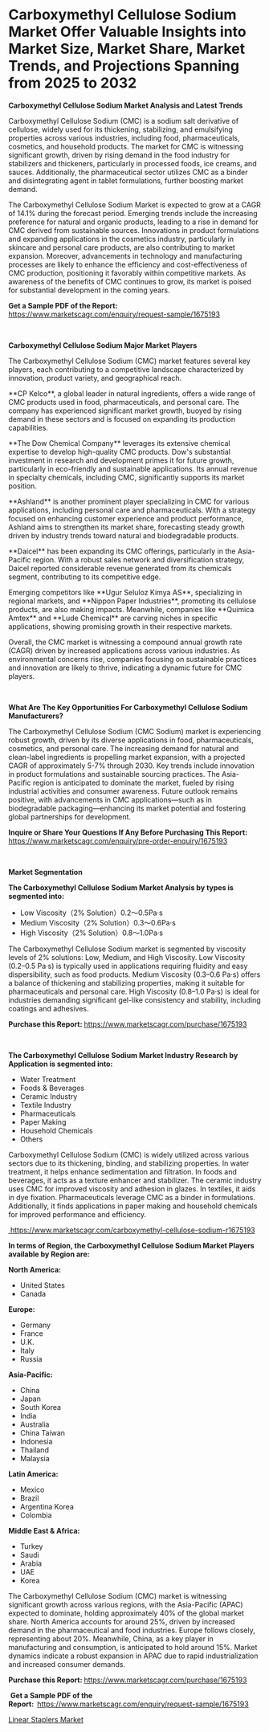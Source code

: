 <p><h1>Carboxymethyl Cellulose Sodium Market Offer Valuable Insights into Market Size, Market Share, Market Trends, and Projections Spanning from 2025 to 2032</h1></p><p><strong>Carboxymethyl Cellulose Sodium Market Analysis and Latest Trends</strong></p>
<p><p>Carboxymethyl Cellulose Sodium (CMC) is a sodium salt derivative of cellulose, widely used for its thickening, stabilizing, and emulsifying properties across various industries, including food, pharmaceuticals, cosmetics, and household products. The market for CMC is witnessing significant growth, driven by rising demand in the food industry for stabilizers and thickeners, particularly in processed foods, ice creams, and sauces. Additionally, the pharmaceutical sector utilizes CMC as a binder and disintegrating agent in tablet formulations, further boosting market demand.</p><p>The Carboxymethyl Cellulose Sodium Market is expected to grow at a CAGR of 14.1% during the forecast period. Emerging trends include the increasing preference for natural and organic products, leading to a rise in demand for CMC derived from sustainable sources. Innovations in product formulations and expanding applications in the cosmetics industry, particularly in skincare and personal care products, are also contributing to market expansion. Moreover, advancements in technology and manufacturing processes are likely to enhance the efficiency and cost-effectiveness of CMC production, positioning it favorably within competitive markets. As awareness of the benefits of CMC continues to grow, its market is poised for substantial development in the coming years.</p></p>
<p><strong>Get a Sample PDF of the Report:&nbsp;</strong> <a href="https://www.marketscagr.com/enquiry/request-sample/1675193?utm_campaign=3575&utm_medium=2&utm_source=Github&utm_content=ia&utm_term=25032025&utm_id=carboxymethyl-cellulose-sodium">https://www.marketscagr.com/enquiry/request-sample/1675193</a></p>
<p>&nbsp;</p>
<p><strong>Carboxymethyl Cellulose Sodium Major Market Players</strong></p>
<p><p>The Carboxymethyl Cellulose Sodium (CMC) market features several key players, each contributing to a competitive landscape characterized by innovation, product variety, and geographical reach.</p><p>**CP Kelco**, a global leader in natural ingredients, offers a wide range of CMC products used in food, pharmaceuticals, and personal care. The company has experienced significant market growth, buoyed by rising demand in these sectors and is focused on expanding its production capabilities.</p><p>**The Dow Chemical Company** leverages its extensive chemical expertise to develop high-quality CMC products. Dow's substantial investment in research and development primes it for future growth, particularly in eco-friendly and sustainable applications. Its annual revenue in specialty chemicals, including CMC, significantly supports its market position.</p><p>**Ashland** is another prominent player specializing in CMC for various applications, including personal care and pharmaceuticals. With a strategy focused on enhancing customer experience and product performance, Ashland aims to strengthen its market share, forecasting steady growth driven by industry trends toward natural and biodegradable products.</p><p>**Daicel** has been expanding its CMC offerings, particularly in the Asia-Pacific region. With a robust sales network and diversification strategy, Daicel reported considerable revenue generated from its chemicals segment, contributing to its competitive edge.</p><p>Emerging competitors like **Ugur Seluloz Kimya AS**, specializing in regional markets, and **Nippon Paper Industries**, promoting its cellulose products, are also making impacts. Meanwhile, companies like **Quimica Amtex** and **Lude Chemical** are carving niches in specific applications, showing promising growth in their respective markets.</p><p>Overall, the CMC market is witnessing a compound annual growth rate (CAGR) driven by increased applications across various industries. As environmental concerns rise, companies focusing on sustainable practices and innovation are likely to thrive, indicating a dynamic future for CMC players.</p></p>
<p>&nbsp;</p>
<p><strong>What Are The Key Opportunities For Carboxymethyl Cellulose Sodium Manufacturers?</strong></p>
<p><p>The Carboxymethyl Cellulose Sodium (CMC Sodium) market is experiencing robust growth, driven by its diverse applications in food, pharmaceuticals, cosmetics, and personal care. The increasing demand for natural and clean-label ingredients is propelling market expansion, with a projected CAGR of approximately 5-7% through 2030. Key trends include innovation in product formulations and sustainable sourcing practices. The Asia-Pacific region is anticipated to dominate the market, fueled by rising industrial activities and consumer awareness. Future outlook remains positive, with advancements in CMC applications—such as in biodegradable packaging—enhancing its market potential and fostering global partnerships for development.</p></p>
<p><strong>Inquire or Share Your Questions If Any Before Purchasing This Report:</strong> <a href="https://www.marketscagr.com/enquiry/pre-order-enquiry/1675193?utm_campaign=3575&utm_medium=2&utm_source=Github&utm_content=ia&utm_term=25032025&utm_id=carboxymethyl-cellulose-sodium">https://www.marketscagr.com/enquiry/pre-order-enquiry/1675193</a></p>
<p>&nbsp;</p>
<p><strong>Market Segmentation</strong></p>
<p><strong>The Carboxymethyl Cellulose Sodium Market Analysis by types is segmented into:</strong></p>
<p><ul><li>Low Viscosity（2% Solution）0.2～0.5Pa·s</li><li>Medium Viscosity（2% Solution）0.3～0.6Pa·s</li><li>High Viscosity（2% Solution）0.8～1.0Pa·s</li></ul></p>
<p><p>The Carboxymethyl Cellulose Sodium market is segmented by viscosity levels of 2% solutions: Low, Medium, and High Viscosity. Low Viscosity (0.2–0.5 Pa·s) is typically used in applications requiring fluidity and easy dispersibility, such as food products. Medium Viscosity (0.3–0.6 Pa·s) offers a balance of thickening and stabilizing properties, making it suitable for pharmaceuticals and personal care. High Viscosity (0.8–1.0 Pa·s) is ideal for industries demanding significant gel-like consistency and stability, including coatings and adhesives.</p></p>
<p><strong>Purchase this Report:&nbsp;</strong><a href="https://www.marketscagr.com/purchase/1675193?utm_campaign=3575&utm_medium=2&utm_source=Github&utm_content=ia&utm_term=25032025&utm_id=carboxymethyl-cellulose-sodium">https://www.marketscagr.com/purchase/1675193</a></p>
<p>&nbsp;</p>
<p><strong>The Carboxymethyl Cellulose Sodium Market Industry Research by Application is segmented into:</strong></p>
<p><ul><li>Water Treatment</li><li>Foods & Beverages</li><li>Ceramic Industry</li><li>Textile Industry</li><li>Pharmaceuticals</li><li>Paper Making</li><li>Household Chemicals</li><li>Others</li></ul></p>
<p><p>Carboxymethyl Cellulose Sodium (CMC) is widely utilized across various sectors due to its thickening, binding, and stabilizing properties. In water treatment, it helps enhance sedimentation and filtration. In foods and beverages, it acts as a texture enhancer and stabilizer. The ceramic industry uses CMC for improved viscosity and adhesion in glazes. In textiles, it aids in dye fixation. Pharmaceuticals leverage CMC as a binder in formulations. Additionally, it finds applications in paper making and household chemicals for improved performance and efficiency.</p></p>
<p><a href="https://www.marketscagr.com/carboxymethyl-cellulose-sodium-r1675193?utm_campaign=3575&utm_medium=2&utm_source=Github&utm_content=ia&utm_term=25032025&utm_id=carboxymethyl-cellulose-sodium">&nbsp;https://www.marketscagr.com/carboxymethyl-cellulose-sodium-r1675193</a></p>
<p><strong>In terms of Region, the Carboxymethyl Cellulose Sodium Market Players available by Region are:</strong></p>
<p>
    <p> <strong> North America: </strong>
        <ul>
            <li>United States</li>
            <li>Canada</li>
        </ul>
        </p> 
    <p> <strong> Europe: </strong>
        <ul>
            <li>Germany</li>
            <li>France</li>
            <li>U.K.</li>
            <li>Italy</li>
            <li>Russia</li>
        </ul>
        </p> 
    <p> <strong> Asia-Pacific: </strong>
        <ul>
            <li>China</li>
            <li>Japan</li>
            <li>South Korea</li>
            <li>India</li>
            <li>Australia</li>
            <li>China Taiwan</li>
            <li>Indonesia</li>
            <li>Thailand</li>
            <li>Malaysia</li>
        </ul>
        </p> 
    <p> <strong> Latin America: </strong>
        <ul>
            <li>Mexico</li>
            <li>Brazil</li>
            <li>Argentina Korea</li>
            <li>Colombia</li>
        </ul>
        </p> 
    <p> <strong> Middle East & Africa: </strong>
        <ul>
            <li>Turkey</li>
            <li>Saudi</li>
            <li>Arabia</li>
            <li>UAE</li>
            <li>Korea</li>
        </ul>
    </p>
    </p>
<p><p>The Carboxymethyl Cellulose Sodium (CMC) market is witnessing significant growth across various regions, with the Asia-Pacific (APAC) expected to dominate, holding approximately 40% of the global market share. North America accounts for around 25%, driven by increased demand in the pharmaceutical and food industries. Europe follows closely, representing about 20%. Meanwhile, China, as a key player in manufacturing and consumption, is anticipated to hold around 15%. Market dynamics indicate a robust expansion in APAC due to rapid industrialization and increased consumer demands.</p></p>
<p><strong>Purchase this Report: </strong><a href="https://www.marketscagr.com/purchase/1675193?utm_campaign=3575&utm_medium=2&utm_source=Github&utm_content=ia&utm_term=25032025&utm_id=carboxymethyl-cellulose-sodium">https://www.marketscagr.com/purchase/1675193</a></p>
<p>&nbsp;<strong>Get a Sample PDF of the Report:&nbsp;&nbsp;</strong><a href="https://www.marketscagr.com/enquiry/request-sample/1675193?utm_campaign=3575&utm_medium=2&utm_source=Github&utm_content=ia&utm_term=25032025&utm_id=carboxymethyl-cellulose-sodium">https://www.marketscagr.com/enquiry/request-sample/1675193</a></p>
<p><strong></strong></p>
<p><p><a href="https://github.com/anggigpps/Market-Research-Report-List-1/blob/main/linear-staplers-market.md?utm_campaign=3575&utm_medium=2&utm_source=Github&utm_content=ia&utm_term=25032025&utm_id=carboxymethyl-cellulose-sodium">Linear Staplers Market</a></p></p>